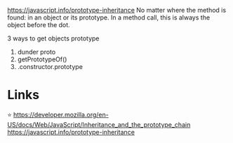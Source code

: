 https://javascript.info/prototype-inheritance
No matter where the method is found: in an object or its prototype. In a method call, this is always the object before the dot.

3 ways to get objects prototype

1. dunder proto
2. getPrototypeOf()
3. .constructor.prototype

# Links
⭐️ https://developer.mozilla.org/en-US/docs/Web/JavaScript/Inheritance_and_the_prototype_chain
https://javascript.info/prototype-inheritance